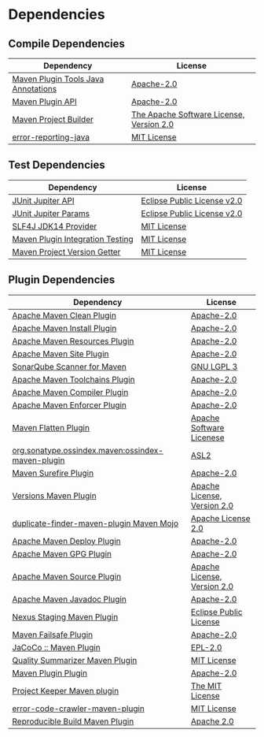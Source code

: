 <!-- @formatter:off -->
# Dependencies

## Compile Dependencies

| Dependency                               | License                                       |
| ---------------------------------------- | --------------------------------------------- |
| [Maven Plugin Tools Java Annotations][0] | [Apache-2.0][1]                               |
| [Maven Plugin API][2]                    | [Apache-2.0][1]                               |
| [Maven Project Builder][3]               | [The Apache Software License, Version 2.0][4] |
| [error-reporting-java][5]                | [MIT License][6]                              |

## Test Dependencies

| Dependency                             | License                          |
| -------------------------------------- | -------------------------------- |
| [JUnit Jupiter API][7]                 | [Eclipse Public License v2.0][8] |
| [JUnit Jupiter Params][7]              | [Eclipse Public License v2.0][8] |
| [SLF4J JDK14 Provider][9]              | [MIT License][10]                |
| [Maven Plugin Integration Testing][11] | [MIT License][12]                |
| [Maven Project Version Getter][13]     | [MIT License][14]                |

## Plugin Dependencies

| Dependency                                              | License                          |
| ------------------------------------------------------- | -------------------------------- |
| [Apache Maven Clean Plugin][15]                         | [Apache-2.0][1]                  |
| [Apache Maven Install Plugin][16]                       | [Apache-2.0][1]                  |
| [Apache Maven Resources Plugin][17]                     | [Apache-2.0][1]                  |
| [Apache Maven Site Plugin][18]                          | [Apache-2.0][1]                  |
| [SonarQube Scanner for Maven][19]                       | [GNU LGPL 3][20]                 |
| [Apache Maven Toolchains Plugin][21]                    | [Apache-2.0][1]                  |
| [Apache Maven Compiler Plugin][22]                      | [Apache-2.0][1]                  |
| [Apache Maven Enforcer Plugin][23]                      | [Apache-2.0][1]                  |
| [Maven Flatten Plugin][24]                              | [Apache Software Licenese][1]    |
| [org.sonatype.ossindex.maven:ossindex-maven-plugin][25] | [ASL2][4]                        |
| [Maven Surefire Plugin][26]                             | [Apache-2.0][1]                  |
| [Versions Maven Plugin][27]                             | [Apache License, Version 2.0][1] |
| [duplicate-finder-maven-plugin Maven Mojo][28]          | [Apache License 2.0][29]         |
| [Apache Maven Deploy Plugin][30]                        | [Apache-2.0][1]                  |
| [Apache Maven GPG Plugin][31]                           | [Apache-2.0][1]                  |
| [Apache Maven Source Plugin][32]                        | [Apache License, Version 2.0][1] |
| [Apache Maven Javadoc Plugin][33]                       | [Apache-2.0][1]                  |
| [Nexus Staging Maven Plugin][34]                        | [Eclipse Public License][35]     |
| [Maven Failsafe Plugin][36]                             | [Apache-2.0][1]                  |
| [JaCoCo :: Maven Plugin][37]                            | [EPL-2.0][38]                    |
| [Quality Summarizer Maven Plugin][39]                   | [MIT License][40]                |
| [Maven Plugin Plugin][41]                               | [Apache-2.0][1]                  |
| [Project Keeper Maven plugin][42]                       | [The MIT License][43]            |
| [error-code-crawler-maven-plugin][44]                   | [MIT License][45]                |
| [Reproducible Build Maven Plugin][46]                   | [Apache 2.0][4]                  |

[0]: https://maven.apache.org/plugin-tools/maven-plugin-annotations
[1]: https://www.apache.org/licenses/LICENSE-2.0.txt
[2]: https://maven.apache.org/ref/3.9.9/maven-plugin-api/
[3]: http://maven.apache.org/
[4]: http://www.apache.org/licenses/LICENSE-2.0.txt
[5]: https://github.com/exasol/error-reporting-java/
[6]: https://github.com/exasol/error-reporting-java/blob/main/LICENSE
[7]: https://junit.org/junit5/
[8]: https://www.eclipse.org/legal/epl-v20.html
[9]: http://www.slf4j.org
[10]: http://www.opensource.org/licenses/mit-license.php
[11]: https://github.com/exasol/maven-plugin-integration-testing/
[12]: https://github.com/exasol/maven-plugin-integration-testing/blob/main/LICENSE
[13]: https://github.com/exasol/maven-project-version-getter/
[14]: https://github.com/exasol/maven-project-version-getter/blob/main/LICENSE
[15]: https://maven.apache.org/plugins/maven-clean-plugin/
[16]: https://maven.apache.org/plugins/maven-install-plugin/
[17]: https://maven.apache.org/plugins/maven-resources-plugin/
[18]: https://maven.apache.org/plugins/maven-site-plugin/
[19]: http://docs.sonarqube.org/display/PLUG/Plugin+Library/sonar-maven-plugin
[20]: http://www.gnu.org/licenses/lgpl.txt
[21]: https://maven.apache.org/plugins/maven-toolchains-plugin/
[22]: https://maven.apache.org/plugins/maven-compiler-plugin/
[23]: https://maven.apache.org/enforcer/maven-enforcer-plugin/
[24]: https://www.mojohaus.org/flatten-maven-plugin/
[25]: https://sonatype.github.io/ossindex-maven/maven-plugin/
[26]: https://maven.apache.org/surefire/maven-surefire-plugin/
[27]: https://www.mojohaus.org/versions/versions-maven-plugin/
[28]: https://basepom.github.io/duplicate-finder-maven-plugin
[29]: http://www.apache.org/licenses/LICENSE-2.0.html
[30]: https://maven.apache.org/plugins/maven-deploy-plugin/
[31]: https://maven.apache.org/plugins/maven-gpg-plugin/
[32]: https://maven.apache.org/plugins/maven-source-plugin/
[33]: https://maven.apache.org/plugins/maven-javadoc-plugin/
[34]: http://www.sonatype.com/public-parent/nexus-maven-plugins/nexus-staging/nexus-staging-maven-plugin/
[35]: http://www.eclipse.org/legal/epl-v10.html
[36]: https://maven.apache.org/surefire/maven-failsafe-plugin/
[37]: https://www.jacoco.org/jacoco/trunk/doc/maven.html
[38]: https://www.eclipse.org/legal/epl-2.0/
[39]: https://github.com/exasol/quality-summarizer-maven-plugin/
[40]: https://github.com/exasol/quality-summarizer-maven-plugin/blob/main/LICENSE
[41]: https://maven.apache.org/plugin-tools/maven-plugin-plugin
[42]: https://github.com/exasol/project-keeper/
[43]: https://github.com/exasol/project-keeper/blob/main/LICENSE
[44]: https://github.com/exasol/error-code-crawler-maven-plugin/
[45]: https://github.com/exasol/error-code-crawler-maven-plugin/blob/main/LICENSE
[46]: http://zlika.github.io/reproducible-build-maven-plugin
